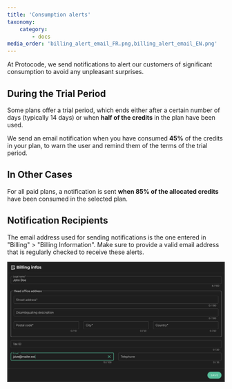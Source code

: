 ```yaml
---
title: 'Consumption alerts'
taxonomy:
    category:
        - docs
media_order: 'billing_alert_email_FR.png,billing_alert_email_EN.png'
---
```


At Protocode, we send notifications to alert our customers of significant consumption to avoid any unpleasant surprises.

## During the Trial Period

Some plans offer a trial period, which ends either after a certain number of days (typically 14 days) or when **half of the credits** in the plan have been used.

We send an email notification when you have consumed **45%** of the credits in your plan, to warn the user and remind them of the terms of the trial period.

## In Other Cases

For all paid plans, a notification is sent **when 85% of the allocated credits** have been consumed in the selected plan.

## Notification Recipients

The email address used for sending notifications is the one entered in "Billing" > "Billing Information". Make sure to provide a valid email address that is regularly checked to receive these alerts.

![billing_alert_email_EN](billing_alert_email_EN.png?style=max-width:35rem;)
